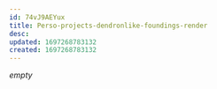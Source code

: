 ```yaml
---
id: 74vJ9AEYux
title: Perso-projects-dendronlike-foundings-render
desc: 
updated: 1697268783132
created: 1697268783132
---
```


*empty*
